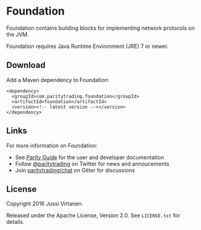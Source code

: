 Foundation
==========

Foundation contains building blocks for implementing network protocols on the
JVM.

Foundation requires Java Runtime Environment (JRE) 7 or newer.


Download
--------

Add a Maven dependency to Foundation:

    <dependency>
      <groupId>com.paritytrading.foundation</groupId>
      <artifactId>foundation</artifactId>
      <version><!-- latest version --></version>
    </dependency>


Links
-----

For more information on Foundation:

- See [Parity Guide](https://github.com/paritytrading/documentation) for the
  user and developer documentation
- Follow [@paritytrading](https://twitter.com/paritytrading) on Twitter for
  news and annoucements
- Join [paritytrading/chat](https://gitter.im/paritytrading/chat) on Gitter
  for discussions


License
-------

Copyright 2016 Jussi Virtanen.

Released under the Apache License, Version 2.0. See `LICENSE.txt` for details.

